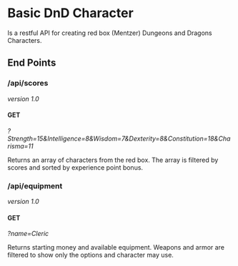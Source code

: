 # Basic DnD Character

Is a restful API for creating red box (Mentzer) Dungeons and Dragons Characters.

## End Points

### /api/scores
_version 1.0_

#### GET
_?Strength=15&Intelligence=8&Wisdom=7&Dexterity=8&Constitution=18&Charisma=11_

Returns an array of characters from the red box. The array is filtered by scores and sorted by experience point bonus.

### /api/equipment
_version 1.0_

#### GET
_?name=Cleric_

Returns starting money and available equipment. Weapons and armor are filtered to show only the options and character may use.
